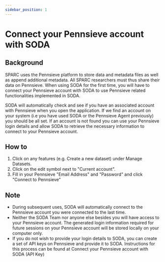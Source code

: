 ```yaml
---
sidebar_position: 1
---
```


# Connect your Pennsieve account with SODA

## Background

SPARC uses the Pennsieve platform to store data and metadata files as well as append additional metadata. All SPARC researchers must thus share their data on Pennsieve. When using SODA for the first time, you will have to connect your Pennsieve account with SODA to use Pennsieve related functionalities implemented in SODA.

SODA will automatically check and see if you have an associated account with Pennsieve when you open the application. If we find an account on your system (i.e you have used SODA or the Pennsieve Agent previously) you should be all set. If an account is not found you can use your Pennsieve login details and allow SODA to retrieve the necessary information to connect to your Pennsieve account.

## How to

1. Click on any features (e.g. Create a new dataset) under Manage Datasets.
2. Click on the edit symbol next to "Current account".
3. Fill in your Pennsieve "Email Address" and "Password" and click "Connect to Pennsieve"

## Note

- During subsequent uses, SODA will automatically connect to the Pennsieve account you were connected to the last time.
- Neither the SODA Team nor anyone else besides you will have access to your Pennsieve account. The generated login information required for future sessions on your Pennsieve account will be stored locally on your computer only.
- If you do not wish to provide your login details to SODA, you can create a set of API keys on Pennsieve and provide it to SODA. Instructions for this process can be found at Connect your Pennsieve account with SODA (API Key)
